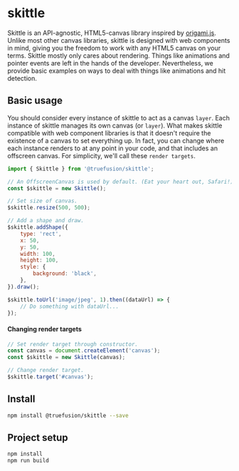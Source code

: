 # skittle

Skittle is an API-agnostic, HTML5-canvas library inspired by [origami.js](https://raphamorim.io/origamijs/).
Unlike most other canvas libraries, skittle is designed with web components in mind, giving you the freedom to work with any HTML5 canvas on your terms.
Skittle mostly only cares about rendering.
Things like animations and pointer events are left in the hands of the developer.
Nevertheless, we provide basic examples on ways to deal with things like animations and hit detection.

## Basic usage

You should consider every instance of skittle to act as a canvas `layer`.
Each instance of skittle manages its own canvas (or `layer`).
What makes skittle compatible with web component libraries is that it doesn't require the existence of a canvas to set everything up.
In fact, you can change where each instance renders to at any point in your code, and that includes an offscreen canvas.
For simplicity, we'll call these `render targets`.

```js
import { Skittle } from '@truefusion/skittle';

// An OffscreenCanvas is used by default. (Eat your heart out, Safari!)
const $skittle = new Skittle();

// Set size of canvas.
$skittle.resize(500, 500);

// Add a shape and draw.
$skittle.addShape({
	type: 'rect',
	x: 50,
	y: 50,
	width: 100,
	height: 100,
	style: {
		background: 'black',
	},
}).draw();

$skittle.toUrl('image/jpeg', 1).then((dataUrl) => {
	// Do something with dataUrl...
});
```

#### Changing render targets
```js
// Set render target through constructor.
const canvas = document.createElement('canvas');
const $skittle = new Skittle(canvas);

// Change render target.
$skittle.target('#canvas');
```


## Install

```sh
npm install @truefusion/skittle --save
```

## Project setup

```sh
npm install
npm run build
```
